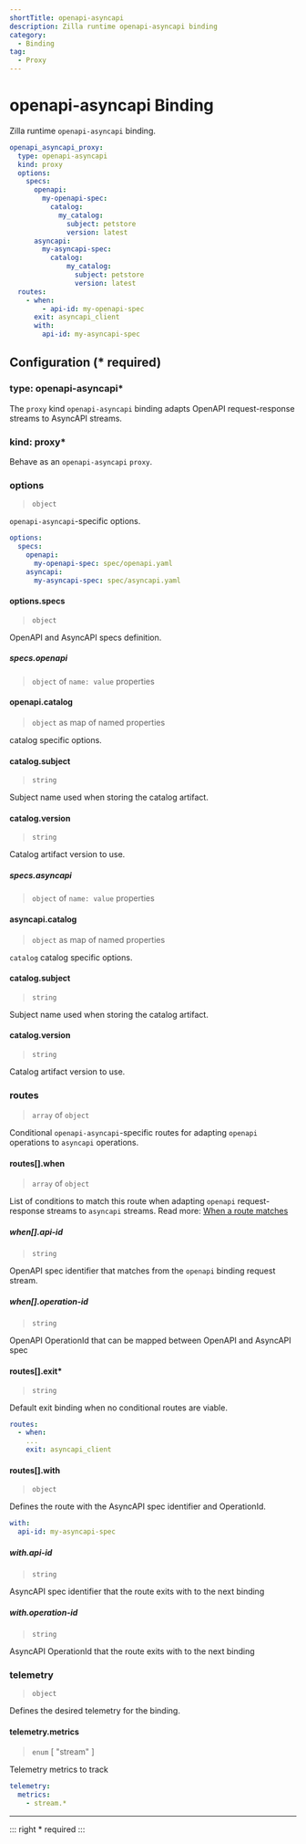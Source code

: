```yaml
---
shortTitle: openapi-asyncapi
description: Zilla runtime openapi-asyncapi binding
category:
  - Binding
tag:
  - Proxy
---
```

<!-- markdownlint-disable MD024 -->

# openapi-asyncapi Binding

Zilla runtime `openapi-asyncapi` binding.

```yaml {2}
openapi_asyncapi_proxy:
  type: openapi-asyncapi
  kind: proxy
  options:
    specs:
      openapi:
        my-openapi-spec:
          catalog:
            my_catalog:
              subject: petstore
              version: latest
      asyncapi:
        my-asyncapi-spec:
          catalog:
              my_catalog:
                subject: petstore
                version: latest
  routes:
    - when:
        - api-id: my-openapi-spec
      exit: asyncapi_client
      with:
        api-id: my-asyncapi-spec
```

## Configuration (\* required)

### type: openapi-asyncapi\*

The `proxy` kind `openapi-asyncapi` binding adapts OpenAPI request-response streams to AsyncAPI streams.

### kind: proxy\*

Behave as an `openapi-asyncapi` `proxy`.

### options

> `object`

`openapi-asyncapi`-specific options.

```yaml
options:
  specs:
    openapi:
      my-openapi-spec: spec/openapi.yaml
    asyncapi:
      my-asyncapi-spec: spec/asyncapi.yaml
```

#### options.specs

> `object`

OpenAPI and AsyncAPI specs definition.

##### specs.openapi

> `object` of `name: value` properties

#### openapi.catalog

> `object` as map of named properties

catalog specific options.

#### catalog.subject

> `string`

Subject name used when storing the catalog artifact.

#### catalog.version

> `string`

Catalog artifact version to use.

##### specs.asyncapi

> `object` of `name: value` properties

#### asyncapi.catalog

> `object` as map of named properties

`catalog` catalog specific options.

#### catalog.subject

> `string`

Subject name used when storing the catalog artifact.

#### catalog.version

> `string`

Catalog artifact version to use.

### routes

> `array` of `object`

Conditional `openapi-asyncapi`-specific routes for adapting `openapi` operations to `asyncapi` operations.

#### routes[].when

> `array` of `object`

List of conditions to match this route when adapting `openapi` request-response streams to `asyncapi` streams.
Read more: [When a route matches](../../../concepts/bindings.md#when-a-route-matches)

##### when[].api-id

> `string`

OpenAPI spec identifier that matches from the `openapi` binding request stream.

##### when[].operation-id

> `string`

OpenAPI OperationId that can be mapped between OpenAPI and AsyncAPI spec

#### routes[].exit\*

> `string`

Default exit binding when no conditional routes are viable.

```yaml
routes:
  - when:
    ...
    exit: asyncapi_client
```

#### routes[].with

> `object`

Defines the route with the AsyncAPI spec identifier and OperationId.

```yaml
with:
  api-id: my-asyncapi-spec
```

##### with.api-id

> `string`

AsyncAPI spec identifier that the route exits with to the next binding

##### with.operation-id

> `string`

AsyncAPI OperationId that the route exits with to the next binding

### telemetry

> `object`

Defines the desired telemetry for the binding.

#### telemetry.metrics

> `enum` [ "stream" ]

Telemetry metrics to track

```yaml
telemetry:
  metrics:
    - stream.*
```

---

::: right
\* required
:::
